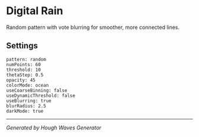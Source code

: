 # Digital Rain

Random pattern with vote blurring for smoother, more connected lines.

## Settings

```
pattern: random
numPoints: 60
threshold: 10
thetaStep: 0.5
opacity: 45
colorMode: ocean
useCoarseBinning: false
useDynamicThreshold: false
useBlurring: true
blurRadius: 2.5
darkMode: true
```

---

*Generated by Hough Waves Generator*
